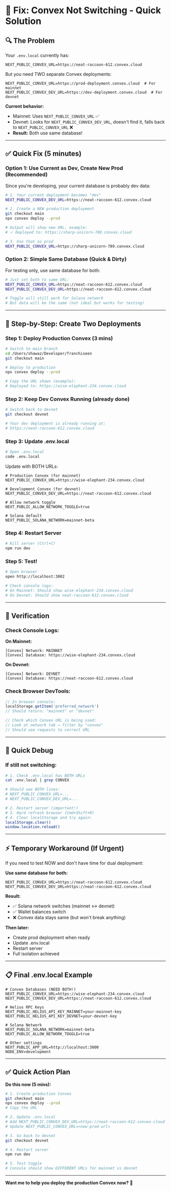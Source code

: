# 🔧 Fix: Convex Not Switching - Quick Solution

## 🔍 The Problem

Your `.env.local` currently has:
```env
NEXT_PUBLIC_CONVEX_URL=https://neat-raccoon-612.convex.cloud
```

But you need TWO separate Convex deployments:
```env
NEXT_PUBLIC_CONVEX_URL=https://prod-deployment.convex.cloud  # For mainnet
NEXT_PUBLIC_CONVEX_DEV_URL=https://dev-deployment.convex.cloud  # For devnet
```

**Current behavior:**
- Mainnet: Uses `NEXT_PUBLIC_CONVEX_URL` ✅
- Devnet: Looks for `NEXT_PUBLIC_CONVEX_DEV_URL`, doesn't find it, falls back to `NEXT_PUBLIC_CONVEX_URL` ❌
- **Result:** Both use same database!

---

## ✅ Quick Fix (5 minutes)

### Option 1: Use Current as Dev, Create New Prod (Recommended)

Since you're developing, your current database is probably dev data:

```bash
# 1. Your current deployment becomes "dev"
NEXT_PUBLIC_CONVEX_DEV_URL=https://neat-raccoon-612.convex.cloud

# 2. Create a NEW production deployment
git checkout main
npx convex deploy --prod

# Output will show new URL, example:
# ✓ Deployed to: https://sharp-unicorn-789.convex.cloud

# 3. Use that as prod
NEXT_PUBLIC_CONVEX_URL=https://sharp-unicorn-789.convex.cloud
```

### Option 2: Simple Same Database (Quick & Dirty)

For testing only, use same database for both:

```bash
# Just set both to same URL:
NEXT_PUBLIC_CONVEX_URL=https://neat-raccoon-612.convex.cloud
NEXT_PUBLIC_CONVEX_DEV_URL=https://neat-raccoon-612.convex.cloud

# Toggle will still work for Solana network
# But data will be the same (not ideal but works for testing)
```

---

## 🚀 Step-by-Step: Create Two Deployments

### Step 1: Deploy Production Convex (3 mins)

```bash
# Switch to main branch
cd /Users/shawaz/Developer/franchiseen
git checkout main

# Deploy to production
npx convex deploy --prod

# Copy the URL shown (example):
# Deployed to: https://wise-elephant-234.convex.cloud
```

### Step 2: Keep Dev Convex Running (already done)

```bash
# Switch back to devnet
git checkout devnet

# Your dev deployment is already running at:
# https://neat-raccoon-612.convex.cloud
```

### Step 3: Update .env.local

```bash
# Open .env.local
code .env.local
```

Update with BOTH URLs:

```env
# Production Convex (for mainnet)
NEXT_PUBLIC_CONVEX_URL=https://wise-elephant-234.convex.cloud

# Development Convex (for devnet)
NEXT_PUBLIC_CONVEX_DEV_URL=https://neat-raccoon-612.convex.cloud

# Allow network toggle
NEXT_PUBLIC_ALLOW_NETWORK_TOGGLE=true

# Solana default
NEXT_PUBLIC_SOLANA_NETWORK=mainnet-beta
```

### Step 4: Restart Server

```bash
# Kill server (Ctrl+C)
npm run dev
```

### Step 5: Test!

```bash
# Open browser
open http://localhost:3002

# Check console logs:
# On Mainnet: Should show wise-elephant-234.convex.cloud
# On Devnet: Should show neat-raccoon-612.convex.cloud
```

---

## 🎯 Verification

### Check Console Logs:

**On Mainnet:**
```
[Convex] Network: MAINNET
[Convex] Database: https://wise-elephant-234.convex.cloud
```

**On Devnet:**
```
[Convex] Network: DEVNET
[Convex] Database: https://neat-raccoon-612.convex.cloud
```

### Check Browser DevTools:

```javascript
// In browser console:
localStorage.getItem('preferred_network')
// Should return: "mainnet" or "devnet"

// Check which Convex URL is being used:
// Look at network tab → filter by "convex"
// Should see requests to correct URL
```

---

## 🐛 Quick Debug

### If still not switching:

```bash
# 1. Check .env.local has BOTH URLs
cat .env.local | grep CONVEX

# Should see BOTH lines:
# NEXT_PUBLIC_CONVEX_URL=...
# NEXT_PUBLIC_CONVEX_DEV_URL=...

# 2. Restart server (important!)
# 3. Hard refresh browser (Cmd+Shift+R)
# 4. Clear localStorage and try again:
localStorage.clear()
window.location.reload()
```

---

## ⚡ Temporary Workaround (If Urgent)

If you need to test NOW and don't have time for dual deployment:

**Use same database for both:**
```env
NEXT_PUBLIC_CONVEX_URL=https://neat-raccoon-612.convex.cloud
NEXT_PUBLIC_CONVEX_DEV_URL=https://neat-raccoon-612.convex.cloud
```

**Result:**
- ✅ Solana network switches (mainnet ↔ devnet)
- ✅ Wallet balances switch
- ❌ Convex data stays same (but won't break anything)

**Then later:**
- Create prod deployment when ready
- Update .env.local
- Restart server
- Full isolation achieved

---

## 📋 Final .env.local Example

```env
# Convex Databases (NEED BOTH!)
NEXT_PUBLIC_CONVEX_URL=https://wise-elephant-234.convex.cloud
NEXT_PUBLIC_CONVEX_DEV_URL=https://neat-raccoon-612.convex.cloud

# Helius RPC Keys
NEXT_PUBLIC_HELIUS_API_KEY_MAINNET=your-mainnet-key
NEXT_PUBLIC_HELIUS_API_KEY_DEVNET=your-devnet-key

# Solana Network
NEXT_PUBLIC_SOLANA_NETWORK=mainnet-beta
NEXT_PUBLIC_ALLOW_NETWORK_TOGGLE=true

# Other settings
NEXT_PUBLIC_APP_URL=http://localhost:3000
NODE_ENV=development
```

---

## ✅ Quick Action Plan

**Do this now (5 mins):**

```bash
# 1. Create production Convex
git checkout main
npx convex deploy --prod
# Copy the URL

# 2. Update .env.local
# Add NEXT_PUBLIC_CONVEX_DEV_URL=https://neat-raccoon-612.convex.cloud
# Update NEXT_PUBLIC_CONVEX_URL=<new-prod-url>

# 3. Go back to devnet
git checkout devnet

# 4. Restart server
npm run dev

# 5. Test toggle
# Console should show DIFFERENT URLs for mainnet vs devnet
```

---

**Want me to help you deploy the production Convex now?** 🚀


